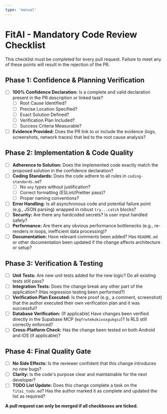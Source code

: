 ```yaml
---
type: 'manual'
---
```


# FitAI - Mandatory Code Review Checklist

This checklist must be completed for every pull request. Failure to meet any of these points will result in the rejection of the PR.

## Phase 1: Confidence & Planning Verification

- [ ] **100% Confidence Declaration:** Is a complete and valid declaration present in the PR description or linked task?
  - [ ] Root Cause Identified?
  - [ ] Precise Location Specified?
  - [ ] Exact Solution Defined?
  - [ ] Verification Plan Included?
  - [ ] Success Criteria Measurable?
- [ ] **Evidence Provided:** Does the PR link to or include the evidence (logs, screenshots, network traces) that led to the root cause analysis?

## Phase 2: Implementation & Code Quality

- [ ] **Adherence to Solution:** Does the implemented code exactly match the proposed solution in the confidence declaration?
- [ ] **Coding Standards:** Does the code adhere to all rules in `coding-standards.md`?
  - [ ] No `any` types without justification?
  - [ ] Correct formatting (ESLint/Prettier pass)?
  - [ ] Proper naming conventions?
- [ ] **Error Handling:** Is all asynchronous code and potential failure point (e.g., JSON parsing) wrapped in robust `try...catch` blocks?
- [ ] **Security:** Are there any hardcoded secrets? Is user input handled safely?
- [ ] **Performance:** Are there any obvious performance bottlenecks (e.g., re-renders in loops, inefficient data processing)?
- [ ] **Documentation:** Have relevant comments been added? Has `README.md` or other documentation been updated if the change affects architecture or setup?

## Phase 3: Verification & Testing

- [ ] **Unit Tests:** Are new unit tests added for the new logic? Do all existing tests still pass?
- [ ] **Integration Tests:** Does the change break any other part of the application? (Has regression testing been performed?)
- [ ] **Verification Plan Executed:** Is there proof (e.g., a comment, screenshot) that the author executed their own verification plan and it was successful?
- [ ] **Database Verification:** (If applicable) Have changes been verified directly in the Supabase MCP (`mqfrwtmkokivoxgukgsz`)? Is RLS still correctly enforced?
- [ ] **Cross-Platform Check:** Has the change been tested on both Android and iOS (if applicable)?

## Phase 4: Final Quality Gate

- [ ] **No Side Effects:** Is the reviewer confident that this change introduces no new bugs?
- [ ] **Clarity:** Is the code's purpose clear and maintainable for the next developer?
- [ ] **TODO List Update:** Does this change complete a task on the `fitai_todo.md`? Has the author marked it as complete and updated the list as required?

**A pull request can only be merged if all checkboxes are ticked.**
